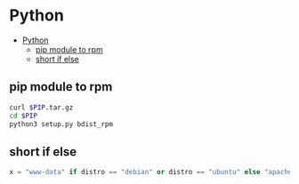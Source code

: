 # Python
<!--ts-->
   * [Python](#python)
      * [pip module to rpm](#pip-module-to-rpm)
      * [short if else](#short-if-else)

<!-- Added by: morelly_t1, at: Mon 21 Dec 2020 02:49:26 PM CET -->

<!--te-->

## pip module to rpm
```bash
curl $PIP.tar.gz 
cd $PIP
python3 setup.py bdist_rpm
```

## short if else
```python
x = "www-data" if distro == "debian" or distro == "ubuntu" else "apache"
```
